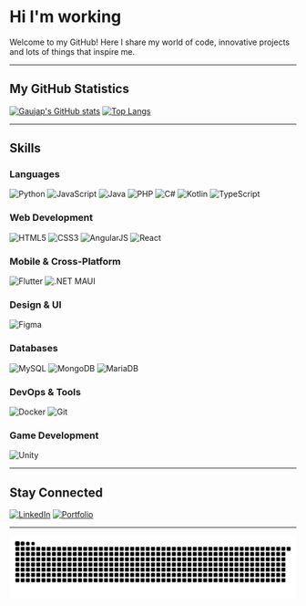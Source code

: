 # Hi I'm working

Welcome to my GitHub! Here I share my world of code, innovative projects and lots of things that inspire me.

---

## My GitHub Statistics

[![Gaujap's GitHub stats](https://github-readme-stats.vercel.app/api?username=Gaujap&show_icons=true&theme=radical)](https://github.com/anuraghazra/github-readme-stats)  [![Top Langs](https://github-readme-stats.vercel.app/api/top-langs/?username=Gaujap&layout=compact&theme=radical)](https://github.com/anuraghazra/github-readme-stats)

---

## Skills

### Languages
![Python](https://img.shields.io/badge/Python-3776AB?style=for-the-badge&logo=python&logoColor=white)  ![JavaScript](https://img.shields.io/badge/JavaScript-F7DF1E?style=for-the-badge&logo=javascript&logoColor=black)  ![Java](https://img.shields.io/badge/Java-007396?style=for-the-badge&logo=java&logoColor=white)  ![PHP](https://img.shields.io/badge/PHP-777BB4?style=for-the-badge&logo=php&logoColor=white)  ![C#](https://img.shields.io/badge/C%23-239120?style=for-the-badge&logo=c-sharp&logoColor=white)  ![Kotlin](https://img.shields.io/badge/Kotlin-0095D5?style=for-the-badge&logo=kotlin&logoColor=white)  ![TypeScript](https://img.shields.io/badge/TypeScript-3178C6?style=for-the-badge&logo=typescript&logoColor=white)

### Web Development
![HTML5](https://img.shields.io/badge/HTML5-E34F26?style=for-the-badge&logo=html5&logoColor=white)  ![CSS3](https://img.shields.io/badge/CSS3-1572B6?style=for-the-badge&logo=css3&logoColor=white)  ![AngularJS](https://img.shields.io/badge/AngularJS-E23237?style=for-the-badge&logo=angularjs&logoColor=white)  ![React](https://img.shields.io/badge/React-61DAFB?style=for-the-badge&logo=react&logoColor=black)

### Mobile & Cross-Platform
![Flutter](https://img.shields.io/badge/Flutter-02569B?style=for-the-badge&logo=flutter&logoColor=white)  ![.NET MAUI](https://img.shields.io/badge/.NET%20MAUI-512BD4?style=for-the-badge&logo=dot-net&logoColor=white)

### Design & UI
![Figma](https://img.shields.io/badge/Figma-F24E1E?style=for-the-badge&logo=figma&logoColor=white)

### Databases
![MySQL](https://img.shields.io/badge/MySQL-4479A1?style=for-the-badge&logo=mysql&logoColor=white)  ![MongoDB](https://img.shields.io/badge/MongoDB-47A248?style=for-the-badge&logo=mongodb&logoColor=white)  ![MariaDB](https://img.shields.io/badge/MariaDB-003545?style=for-the-badge&logo=mariadb&logoColor=white)

### DevOps & Tools
![Docker](https://img.shields.io/badge/Docker-2496ED?style=for-the-badge&logo=docker&logoColor=white)  ![Git](https://img.shields.io/badge/Git-F05032?style=for-the-badge&logo=git&logoColor=white)

### Game Development
![Unity](https://img.shields.io/badge/Unity-FFFFFF?style=for-the-badge&logo=unity&logoColor=black)

---

## Stay Connected

[![LinkedIn](https://img.shields.io/badge/LinkedIn-Profile-blue?style=flat&logo=linkedin)](https://www.linkedin.com/in/gabriel-debarnot/)  [![Portfolio](https://img.shields.io/badge/Portfolio-Visit-brightgreen?style=flat)](https://ilarrive.com)

---

![Snake GIF](https://github.com/Gaujap/Gaujap/blob/output/github-snake-dark.svg)

<!---

*## 3. Mes Trophées

[![Trophées GitHub](https://github-profile-trophy.vercel.app/?username=Gaujap&theme=onedark)](https://github.com/ryo-ma/github-profile-trophy)


---

## My Projects

- **Project A** : Une description rapide de ce projet innovant… [Voir le repo](#)
- **Project B** : Une autre aventure tech à découvrir… [Voir le repo](#)
- **Project C** : Encore une idée folle qui a pris forme… [Voir le repo](#)

--->
